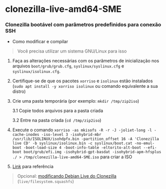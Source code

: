 # clonezilla-live-amd64-SME
 
### Clonezilla bootável com parâmetros predefinidos para conexão SSH

- Como modificar e compilar

> Você precisa utilizar um sistema GNU/Linux para isso

1. Faça as alterações necessárias com os parâmetros de inicialização nos arquivos ```boot/grub/grub.cfg```, ```syslinux/syslinux.cfg``` e ```syslinux/isolinux.cfg```.

2. Certifique-se de que os pacotes ```xorriso``` e ```isolinux``` estão instalados (```sudo apt install -y xorriso isolinux``` ou comando equivalente a sua distro)

3. Crie uma pasta temporária (por exemplo: ```mkdir /tmp/zip2iso```)

   3.1 Copie todos arquivos para a pasta criada
   
   3.2 Entre na pasta criada (```cd /tmp/zip2iso```)

4. Execute o comando ```xorriso -as mkisofs -R -r -J -joliet-long -l -cache-inodes -iso-level 3 -isohybrid-mbr /usr/lib/ISOLINUX/isohdpfx.bin -partition_offset 16 -A 'Clonezilla live CD' -b syslinux/isolinux.bin -c syslinux/boot.cat -no-emul-boot -boot-load-size 4 -boot-info-table -eltorito-alt-boot --efi-boot boot/grub/efi.img -isohybrid-gpt-basdat -isohybrid-apm-hfsplus ./ > /tmp/clonezilla-live-amd64-SME.iso``` para criar a ISO

5. [Link](https://drbl.org/faq/fine-print.php?path=./2_System/87_create_clonezilla_iso_from_zip.faq#87_create_clonezilla_iso_from_zip.faq) para referência

> Opcional: [modificando Debian Live do Clonezilla](https://drbl.org/faq/fine-print.php?path=./2_System/81_add_prog_in_filesystem-squashfs.faq#81_add_prog_in_filesystem-squashfs.faq) (```live/filesystem.squashfs```)
